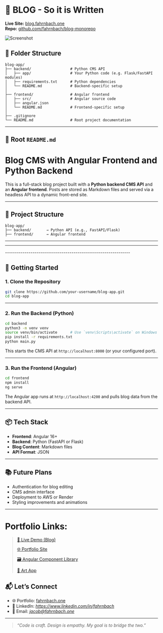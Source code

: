 # 🚀 BLOG - So it is Written

**Live Site:** [blog.fahrnbach.one](https://blog.fahrnbach.one)  
**Repo:** [github.com/fahrnbach/blog-monorepo](https://github.com/fahrnbach/blog-monorepo)  

![Screenshot](./portfolio-screenshot.png)

## 📁 Folder Structure

```
blog-app/
├── backend/                  # Python CMS API
│   ├── app/                  # Your Python code (e.g. Flask/FastAPI modules)
│   ├── requirements.txt      # Python dependencies
│   └── README.md             # Backend-specific setup
│
├── frontend/                 # Angular frontend
│   ├── src/                  # Angular source code
│   ├── angular.json
│   └── README.md             # Frontend-specific setup
│
├── .gitignore
└── README.md                 # Root project documentation
```

---

## 📄 Root `README.md`

# Blog CMS with Angular Frontend and Python Backend

This is a full-stack blog project built with a **Python backend CMS API** and an **Angular frontend**. Posts are stored as Markdown files and served via a headless API to a dynamic front-end site.

---

## 🧱 Project Structure

```
blog-app/
├── backend/       → Python API (e.g., FastAPI/Flask)
├── frontend/      → Angular frontend
```

---
---
---\----------------------------------------------------------\---
## 🚀 Getting Started

### 1. Clone the Repository

```bash
git clone https://github.com/your-username/blog-app.git
cd blog-app
```

---

### 2. Run the Backend (Python)

```bash
cd backend
python3 -m venv venv
source venv/bin/activate      # Use `venv\Scripts\activate` on Windows
pip install -r requirements.txt
python main.py
```

This starts the CMS API at `http://localhost:8000` (or your configured port).

---

### 3. Run the Frontend (Angular)

```bash
cd frontend
npm install
ng serve
```

The Angular app runs at `http://localhost:4200` and pulls blog data from the backend API.

---

## 📦 Tech Stack

- **Frontend**: Angular 16+
- **Backend**: Python (FastAPI or Flask)
- **Blog Content**: Markdown files
- **API Format**: JSON

---

## 📚 Future Plans

- Authentication for blog editing
- CMS admin interface
- Deployment to AWS or Render
- Styling improvements and animations

---

# Portfolio Links:

>[📖 Live Demo (Blog)](https://blog.fahrnbach.one)
>
>[🌐 Portfolio Site](https://fahrnbach.one)
>
>[🗃️ Angular Component Library](https://library.fahrnbach.one)
>
>[🎨 Art App](https://art.fahrnbach.one)


## 📬 Let’s Connect

- 🌐 Portfolio: [fahrnbach.one](https://fahrnbach.one)
- 💼 LinkedIn: *https://www.linkedin.com/in/fahrnbach*
- 📧 Email: *jacob@fahrnbach.one*

---

> *“Code is craft. Design is empathy. My goal is to bridge the two.”*
